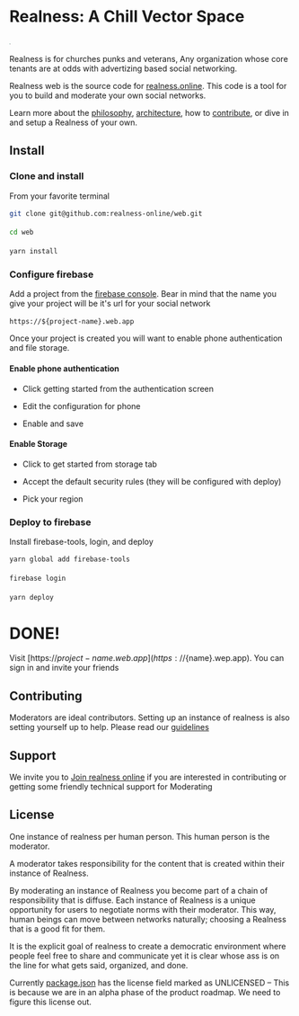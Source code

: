 # Realness: A Chill Vector Space

![Realness](src/style/icons.svg)

Realness is for churches punks and veterans, Any organization whose core tenants are at odds with advertizing based social networking.

Realness web is the source code for [realness.online](https://realness.online). This code is a tool for you to build and moderate your own social networks.

Learn more about the [philosophy](docs/philosophy.md), [architecture](docs/architecture.md), how to [contribute](docs/contributing.md), or dive in and setup a Realness of your own.

## Install

### Clone and install

From your favorite terminal

```bash
git clone git@github.com:realness-online/web.git

cd web

yarn install
```

### Configure firebase

Add a project from the [firebase console](https://console.firebase.google.com). Bear in mind that the name you give your project will be it's url for your social network

`https://${project-name}.web.app`

Once your project is created you will want to enable phone authentication and file storage.

#### Enable phone authentication

- Click getting started from the authentication screen

- Edit the configuration for phone

- Enable and save

#### Enable Storage

- Click to get started from storage tab

- Accept the default security rules (they will be configured with deploy)

- Pick your region

### Deploy to firebase

Install firebase-tools, login, and deploy

```bash
yarn global add firebase-tools

firebase login

yarn deploy
```

# DONE!

Visit [https://${project-name}.web.app](https://${name}.wep.app). You can sign in and invite your friends

## Contributing

Moderators are ideal contributors. Setting up an instance of realness is also setting yourself up to help. Please read our [guidelines](docs/contributing.md)

## Support

We invite you to [Join realness online](https://realness.online) if you are interested in contributing or getting some friendly technical support for Moderating

## License

One instance of realness per human person. This human person is the moderator.

A moderator takes responsibility for the content that is created within their instance of Realness.

By moderating an instance of Realness you become part of a chain of responsibility that is diffuse. Each instance of Realness is a unique opportunity for users to negotiate norms with their moderator. This way, human beings can move between networks naturally; choosing a Realness that is a good fit for them.

It is the explicit goal of realness to create a democratic environment where people feel free to share and communicate yet it is clear whose ass is on the line for what gets said, organized, and done.

Currently [package.json](package.json) has the license field marked as UNLICENSED – This is because we are in an alpha phase of the product roadmap. We need to figure this license out.
